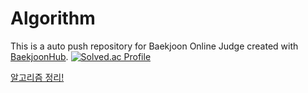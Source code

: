 # Algorithm
This is a auto push repository for Baekjoon Online Judge created with [BaekjoonHub](https://github.com/BaekjoonHub/BaekjoonHub).
[![Solved.ac Profile](http://mazassumnida.wtf/api/v2/generate_badge?boj=rpstss)](https://solved.ac/rpstss/)


[알고리즘 정리!](https://flower-coat-018.notion.site/for-7f74753295e24d3291d31a98b262de3c?pvs=4)
